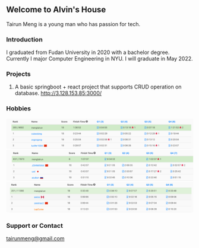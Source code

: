 ## Welcome to Alvin's House

Tairun Meng is a young man who has passion for tech.

### Introduction

I graduated from Fudan University in 2020 with a bachelor degree. Currently I major Computer Engineering in NYU. I will graduate in May 2022.



### Projects

1. A basic springboot + react project that supports CRUD operation on database.
<url> http://3.128.153.85:3000/ </url>

### Hobbies

![ijiangtao](https://github.com/381352903/381352903.github.io/blob/main/contest1.png)
![ijiangtao](https://github.com/381352903/381352903.github.io/blob/main/contest2.png)
![ijiangtao](https://github.com/381352903/381352903.github.io/blob/main/contest3.png)



### Support or Contact

tairunmeng@gmail.com
